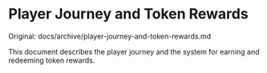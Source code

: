 # Player Journey and Token Rewards

Original: docs/archive/player-journey-and-token-rewards.md

This document describes the player journey and the system for earning and redeeming token rewards.
